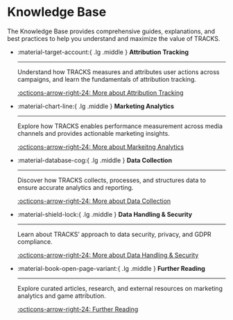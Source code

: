 # Knowledge Base

The Knowledge Base provides comprehensive guides, explanations, and best practices to help you understand and maximize the value of TRACKS.

<!-- Overview Grid -->

<div class="grid cards" markdown>

-   :material-target-account:{ .lg .middle } __Attribution Tracking__

    ---

    Understand how TRACKS measures and attributes user actions across campaigns, and learn the fundamentals of attribution tracking.

    [:octicons-arrow-right-24: More about Attribution Tracking](/support/attribution/)

-   :material-chart-line:{ .lg .middle } __Marketing Analytics__

    ---

    Explore how TRACKS enables performance measurement across media channels and provides actionable marketing insights.

    [:octicons-arrow-right-24: More about Markeitng Analytics](/support/marketinganalytics/)

-   :material-database-cog:{ .lg .middle } __Data Collection__

    ---

    Discover how TRACKS collects, processes, and structures data to ensure accurate analytics and reporting.

    [:octicons-arrow-right-24: More about Data Collection](/support/datacollection/)

-   :material-shield-lock:{ .lg .middle } __Data Handling & Security__

    ---

    Learn about TRACKS’ approach to data security, privacy, and GDPR compliance.

    [:octicons-arrow-right-24: More about Data Handling & Security](/support/datasecurity/)

-   :material-book-open-page-variant:{ .lg .middle } __Further Reading__

    ---

    Explore curated articles, research, and external resources on marketing analytics and game attribution.

    [:octicons-arrow-right-24: Further Reading](/support/furtherreading/)
